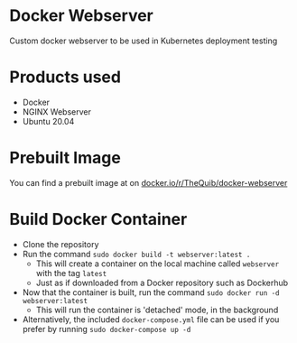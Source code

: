 # Docker Webserver
Custom docker webserver to be used in Kubernetes deployment testing

# Products used
 - Docker
 - NGINX Webserver
 - Ubuntu 20.04

# Prebuilt Image
You can find a prebuilt image at on [docker.io/r/TheQuib/docker-webserver](http://docker.io/r/thequib/docker-webserver)

# Build Docker Container
 - Clone the repository
 - Run the command `sudo docker build -t webserver:latest .`
   - This will create a container on the local machine called `webserver` with the tag `latest`
   - Just as if downloaded from a Docker repository such as Dockerhub
 - Now that the container is built, run the command `sudo docker run -d webserver:latest`
   - This will run the container is 'detached' mode, in the background
 - Alternatively, the included `docker-compose.yml` file can be used if you prefer by running `sudo docker-compose up -d`